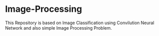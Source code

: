 # Image-Processing
This Repository is based on Image Classification using Convilution Neural Network and also simple Image Processing Problem.
